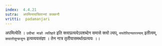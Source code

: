 ```yaml
---
index:  4.4.21
sutra:  अपमित्ययाचिताभ्यां कक्कनौ
vritti:  padamanjari
---
```


अपमित्येति । `उदीचां माङो व्यतिहारे` इति क्त्वाप्रत्ययेऽपशब्देन समासे क्त्वो ल्यप्, `मयतेरिदन्यतरस्याम्` इतीत्वम्, `क्त्वातोसुन्कसुनः` इत्यव्ययसंज्ञा । तेन नात्र तृतीयासमर्थात्प्रत्ययः ।।
